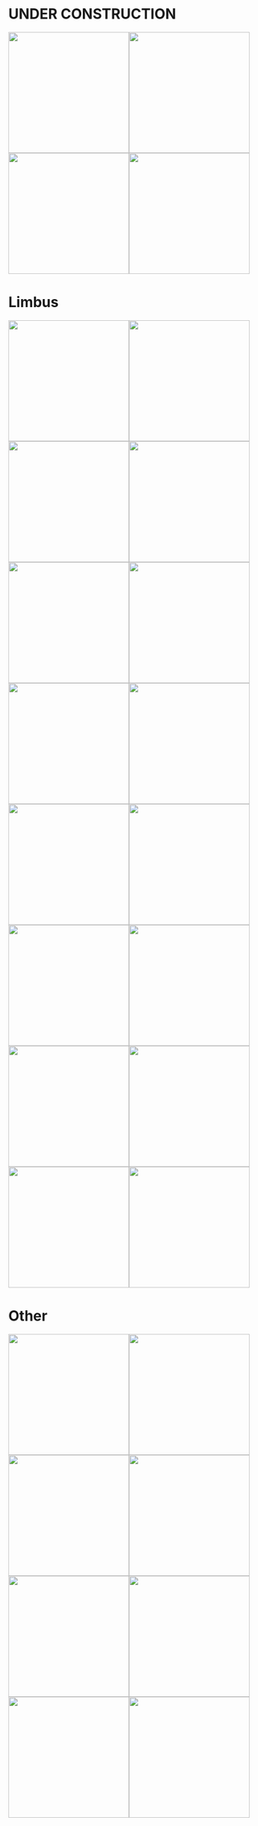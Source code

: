 # UNDER CONSTRUCTION
<img src="https://i.imgur.com/EvYyj9L.gif" width="240"><img src="https://i.imgur.com/EvYyj9L.gif" width="240"><img src="https://i.imgur.com/EvYyj9L.gif" width="240"><img src="https://i.imgur.com/EvYyj9L.gif" width="240">

# Limbus
<img src="https://i.imgur.com/EvYyj9L.gif" width="240"><img src="https://i.imgur.com/EvYyj9L.gif" width="240"><img src="https://i.imgur.com/EvYyj9L.gif" width="240"><img src="https://i.imgur.com/EvYyj9L.gif" width="240">
<img src="https://i.imgur.com/EvYyj9L.gif" width="240"><img src="https://i.imgur.com/EvYyj9L.gif" width="240"><img src="https://i.imgur.com/EvYyj9L.gif" width="240"><img src="https://i.imgur.com/EvYyj9L.gif" width="240">
<img src="https://i.imgur.com/EvYyj9L.gif" width="240"><img src="https://i.imgur.com/EvYyj9L.gif" width="240"><img src="https://i.imgur.com/EvYyj9L.gif" width="240"><img src="https://i.imgur.com/EvYyj9L.gif" width="240">
<img src="https://i.imgur.com/EvYyj9L.gif" width="240"><img src="https://i.imgur.com/EvYyj9L.gif" width="240"><img src="https://i.imgur.com/EvYyj9L.gif" width="240"><img src="https://i.imgur.com/EvYyj9L.gif" width="240">

# Other
<img src="https://i.imgur.com/EvYyj9L.gif" width="240"><img src="https://i.imgur.com/EvYyj9L.gif" width="240"><img src="https://i.imgur.com/EvYyj9L.gif" width="240"><img src="https://i.imgur.com/EvYyj9L.gif" width="240">
<img src="https://i.imgur.com/EvYyj9L.gif" width="240"><img src="https://i.imgur.com/EvYyj9L.gif" width="240"><img src="https://i.imgur.com/EvYyj9L.gif" width="240"><img src="https://i.imgur.com/EvYyj9L.gif" width="240">
